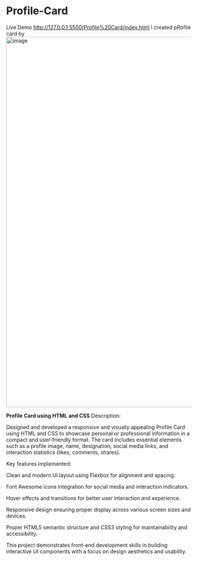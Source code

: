 # Profile-Card
Live Demo http://127.0.0.1:5500/Profile%20Card/index.html I created pRofile card by
<img width="1919" height="1002" alt="image" src="https://github.com/user-attachments/assets/17aeecb0-27d5-4200-9167-ae88e157f25d" />

**Profile Card using HTML and CSS**
Description:

Designed and developed a responsive and visually appealing Profile Card using HTML and CSS to showcase personal or professional information in a compact and user-friendly format. The card includes essential elements such as a profile image, name, designation, social media links, and interaction statistics (likes, comments, shares).

Key features implemented:

Clean and modern UI layout using Flexbox for alignment and spacing.

Font Awesome icons integration for social media and interaction indicators.

Hover effects and transitions for better user interaction and experience.

Responsive design ensuring proper display across various screen sizes and devices.

Proper HTML5 semantic structure and CSS3 styling for maintainability and accessibility.

This project demonstrates front-end development skills in building interactive UI components with a focus on design aesthetics and usability.

